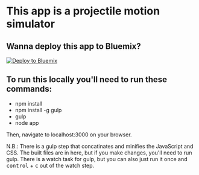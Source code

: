 # This app is a projectile motion simulator

## Wanna deploy this app to Bluemix?

[![Deploy to Bluemix](https://bluemix.net/deploy/button.png)](https://bluemix.net/deploy?repository=https://github.com/flowthings/projectile-motion)

## To run this locally you'll need to run these commands:

- npm install
- npm install -g gulp
- gulp
- node app

Then, navigate to localhost:3000 on your browser.

N.B.: There is a gulp step that concatinates and minifies the JavaScript and CSS. The built files are in here, but if you make changes, you'll need to run gulp. There is a watch task for gulp, but you can also just run it once and <kbd>control</kbd> + <kbd>c</kbd> out of the watch step.
